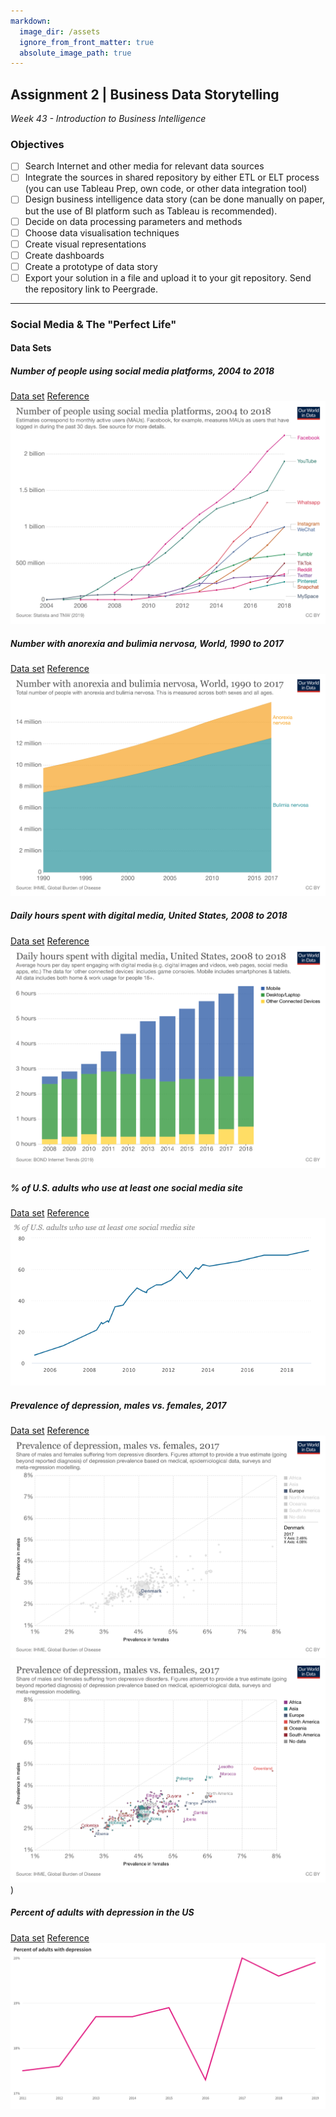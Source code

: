 ```yaml
---
markdown:
  image_dir: /assets
  ignore_from_front_matter: true
  absolute_image_path: true
---
```


## Assignment 2 | Business Data Storytelling

_Week 43 - Introduction to Business Intelligence_

### Objectives

- [ ] Search Internet and other media for relevant data sources
- [ ] Integrate the sources in shared repository by either ETL or ELT process (you can use Tableau Prep, own code, or other data integration tool)
- [ ] Design business intelligence data story (can be done manually on paper, but the use of BI platform such as Tableau is recommended).
- [ ] Decide on data processing parameters and methods
- [ ] Choose data visualisation techniques
- [ ] Create visual representations
- [ ] Create dashboards
- [ ] Create a prototype of data story
- [ ] Export your solution in a file and upload it to your git repository. Send the repository link to Peergrade.

---

### Social Media & The "Perfect Life"

#### Data Sets

##### Number of people using social media platforms, 2004 to 2018

[Data set](data/users-by-social-media-platform.csv)
[Reference](https://ourworldindata.org/rise-of-social-media)
![Number of people using social media platforms, 2004 to 2018](/assets/users-by-social-media-platform.png)

##### Number with anorexia and bulimia nervosa, World, 1990 to 2017

[Data set](data/number-with-anorexia-and-bulimia-nervosa.csv)
[Reference](https://ourworldindata.org/grapher/number-with-anorexia-and-bulimia-nervosa?time=earliest..latest)
![Number with anorexia and bulimia nervosa, World, 1990 to 2017](/assets/number-with-anorexia-and-bulimia-nervosa.png)

##### Daily hours spent with digital media, United States, 2008 to 2018

[Data set](data/daily-hours-spent-with-digital-media-per-adult-user.csv)
[Reference](https://ourworldindata.org/grapher/daily-hours-spent-with-digital-media-per-adult-user)
![Daily hours spent with digital media, United States, 2008 to 2018](/assets/daily-hours-spent-with-digital-media-per-adult-user.png)

##### % of U.S. adults who use at least one social media site

[Data set]()
[Reference](https://www.pewresearch.org/internet/fact-sheet/social-media/)
![Percentage of U.S. adults who use at least one social media site](/assets/percentage_of_US_adults_who_use_at_least_one_social_media_site.png)

##### Prevalence of depression, males vs. females, 2017

[Data set](data/prevalence-of-depression-males-vs-females.csv)
[Reference](https://ourworldindata.org/global-mental-health)
![Prevalence of depression, males vs. females, 2017](/assets/prevalence-of-depression-males-vs-females.png)
![prevalence-of-depression-males-vs-females (1)](</assets/prevalence-of-depression-males-vs-females%20(1).png>))

##### Percent of adults with depression in the US

[Data set](data/percent_of_adults_with_depression_usafacts.csv)
[Reference](https://usafacts.org/data/topics/people-society/health/health-risk-factors/depression/?state=00)
![Percent of adults with depression in the US](/assets/Percent_of_adults_with_depression_in_the_US.png)
